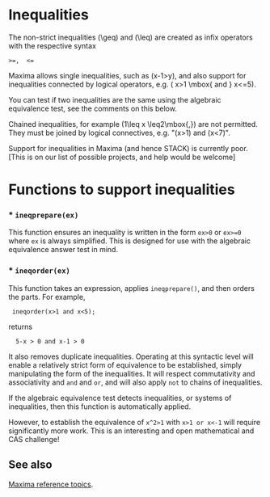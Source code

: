 # Inequalities #

The non-strict inequalities \(\geq\) and \(\leq\) are created as infix operators with the respective syntax

	>=,  <=

Maxima allows single inequalities, such as \(x-1>y\), and also support for inequalities connected by logical operators, e.g. \( x>1 \mbox{ and } x<=5\).

You can test if two inequalities are the same using the algebraic equivalence test, see the comments on this below.  

Chained inequalities, for example \(1\leq x \leq2\mbox{,}\) are not permitted.  They must be joined by logical connectives, e.g. "\(x>1\) and \(x<7\)". 

Support for inequalities in Maxima (and hence STACK) is currently poor. [This is on our list of possible projects, and help would be welcome]

# Functions to support inequalities

### * `ineqprepare(ex)`

This function ensures an inequality is written in the form `ex>0` or `ex>=0` where `ex` is always simplified.  This is designed for use with the algebraic equivalence answer test in mind.

### * `ineqorder(ex)`

This function takes an expression, applies `ineqprepare()`, and then orders the parts.  For example,

     ineqorder(x>1 and x<5);

returns

      5-x > 0 and x-1 > 0

It also removes duplicate inequalities.  Operating at this syntactic level will enable a relatively strict form of equivalence to be established, simply manipulating the form of the inequalities.  It will respect commutativity and associativity and `and` and `or`, and will also apply `not` to chains of inequalities.  

If the algebraic equivalence test detects inequalities, or systems of inequalities, then this function is automatically applied.

However, to establish the equivalence of `x^2>1` with `x>1 or x<-1` will require significantly more work.  This is an interesting and open mathematical and CAS challenge!

## See also

[Maxima reference topics](index.md#reference).


